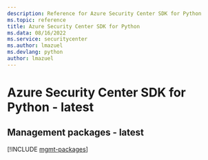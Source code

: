 ```yaml
---
description: Reference for Azure Security Center SDK for Python
ms.topic: reference
title: Azure Security Center SDK for Python
ms.data: 08/16/2022
ms.service: securitycenter
ms.author: lmazuel
ms.devlang: python
author: lmazuel
---
```

# Azure Security Center SDK for Python - latest

## Management packages - latest
[!INCLUDE [mgmt-packages](security-center-mgmt-index.md)]